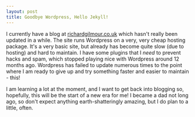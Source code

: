 ```yaml
---
layout: post
title: Goodbye Wordpress, Hello Jekyll!
---
```

I currently have a blog at [richardgilmour.co.uk](http://richardgilmour.co.uk) which hasn't really been updated in a while.
The site runs Wordpress on a very, very cheap hosting package. It's a very basic site, but already has become quite slow (due to hosting) and hard to maintain.
I have some plugins that I *need* to prevent hacks and spam, which stopped playing nice with Wordpress around 12 months ago.
Wordpress has failed to update numerous times to the point where I am ready to give up and try something faster and easier to maintain - this!

I am learning a lot at the moment, and I want to get back into blogging so, hopefully, this will be the start of a new era for me!
I became a dad not long ago, so don't expect anything earth-shatteringly amazing, but I do plan to a little, often.
